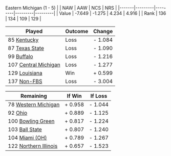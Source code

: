 Eastern Michigan (1 - 5)
|       |   NAW   |   AAW   |   NCS   |   NRS   |
|-------|---------|---------|---------|---------|
| Value |  -7.649 |  -1.275 |   4.234 |   4.916 |
| Rank  |     136 |     134 |     109 |     129 |

| Played                    | Outcome    |  Change  |
|---------------------------|------------|----------|
|  85 [Kentucky              ](Kentucky.md)| Loss       | -  1.084 |
|  87 [Texas State           ](TexasState.md)| Loss       | -  1.090 |
|  99 [Buffalo               ](Buffalo.md)| Loss       | -  1.216 |
| 107 [Central Michigan      ](CentralMichigan.md)| Loss       | -  1.277 |
| 129 [Louisiana             ](Louisiana.md)| Win        | +  0.599 |
| 137 [Non-FBS               ](NonFBS.md)| Loss       | -  3.004 |

| Remaining                 |  If Win  |  If Loss |
|---------------------------|----------|----------|
|  78 [Western Michigan      ](WesternMichigan.md)| +  0.958 | -  1.044 |
|  92 [Ohio                  ](Ohio.md)| +  0.889 | -  1.125 |
| 100 [Bowling Green         ](BowlingGreen.md)| +  0.817 | -  1.224 |
| 103 [Ball State            ](BallState.md)| +  0.807 | -  1.240 |
| 104 [Miami (OH)            ](MiamiOH.md)| +  0.789 | -  1.267 |
| 122 [Northern Illinois     ](NorthernIllinois.md)| +  0.657 | -  1.523 |

